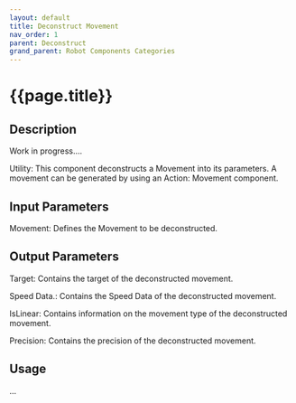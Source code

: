 ```yaml
---
layout: default
title: Deconstruct Movement
nav_order: 1
parent: Deconstruct
grand_parent: Robot Components Categories
---
```


# **{{page.title}}**

## **Description**

Work in progress....

Utility: This component deconstructs a Movement into its parameters. A movement can be generated by using an Action: Movement component.

## **Input Parameters**

Movement: Defines the Movement to be deconstructed.

## **Output Parameters**

Target: Contains the target of the deconstructed movement.

Speed Data.: Contains the Speed Data of the deconstructed movement.

IsLinear: Contains information on the movement type of the deconstructed movement.

Precision: Contains the precision of the deconstructed movement.

## **Usage**

...

